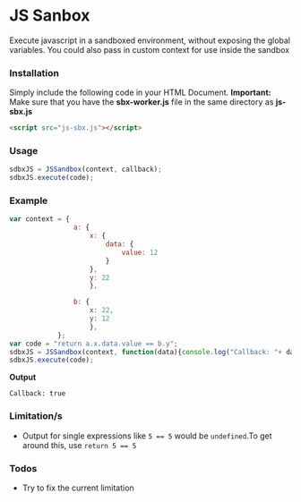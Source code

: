 # JS Sanbox
Execute javascript in a sandboxed environment, without exposing the global variables.
You could also pass in custom context for use inside the sandbox

### Installation
Simply include the following code in your HTML Document. 
__Important:__ Make sure that you have the __sbx-worker.js__ file in the same directory as __js-sbx.js__  

```html
<script src="js-sbx.js"></script>
```

### Usage
```javascript
sdbxJS = JSSandbox(context, callback);
sdbxJS.execute(code);
```

### Example
```javascript
var context = {
                a: {
                    x: {
                        data: {
                            value: 12
                        }
                    },
                    y: 22
                    },

                b: {
                    x: 22,
                    y: 12
                    },
            };
var code = "return a.x.data.value == b.y";
sdbxJS = JSSandbox(context, function(data){console.log("Callback: "+ data)});
sdbxJS.execute(code);
```
__Output__
```
Callback: true
```
### Limitation/s
- Output for single expressions like ```5 == 5``` would be ```undefined```.To get around this, use ```return 5 == 5```

### Todos
 - Try to fix the current limitation
